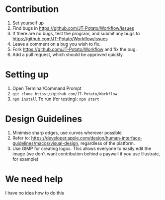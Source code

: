 # Contribution
1. Set yourself up
2. Find bugs in https://github.com/JT-Potato/Workflow/issues
3. If there are no bugs, test the program, and submit any bugs to https://github.com/JT-Potato/Workflow/issues
4. Leave a comment on a bug you wish to fix.
5. Fork https://github.com/JT-Potato/Workflow and fix the bug.
6. Add a pull request, which should be approved quickly.

# Setting up
1. Open Terminal/Command Prompt
2. `git clone https://github.com/JT-Potato/Workflow`
3. `npm install`
To run (for testing): `npm start`

# Design Guidelines
1. Minimise sharp edges, use curves wherever possible
2. Refer to: https://developer.apple.com/design/human-interface-guidelines/macos/visual-design, regardless of the platform.
3. Use GIMP for creating logos. This allows everyone to easily edit the image (we don't want contribution behind a paywall if you use Illustrate, for example)

# We need help
I have no idea how to do this